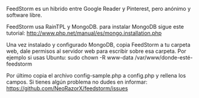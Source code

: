 FeedStorm es un hibrido entre Google Reader y Pinterest,
pero anónimo y software libre.

FeedStorm usa RainTPL y MongoDB. para instalar MongoDB sigue este tutorial:
http://www.php.net/manual/es/mongo.installation.php

Una vez instalado y configurado MongoDB, copia FeedStorm a tu carpeta web,
dale permisos al servidor web para escribir sobre esa carpeta. Por ejemplo
si usas Ubuntu:
sudo chown -R www-data /var/www/donde-esté-feedstorm

Por último copia el archivo config-sample.php a config.php
y rellena los campos. Si tienes algún problema no dudes en informar:
https://github.com/NeoRazorX/feedstorm/issues